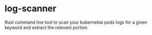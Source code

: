 # log-scanner
Rust command line tool to scan your kubernetes pods logs for a given keyword and extract the relevant portion
